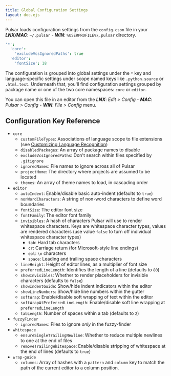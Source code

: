 ```yaml
---
title: Global Configuration Settings
layout: doc.ejs
---
```


Pulsar loads configuration settings from the `config.cson` file in your
**_LNX/MAC_**: `~/.pulsar` -
**_WIN_**: `%USERPROFILE%\.pulsar` directory.

```coffee
'*':
  'core':
    'excludeVcsIgnoredPaths': true
  'editor':
    'fontSize': 18
```

The configuration is grouped into global settings under the `*` key and
language-specific settings under scope named keys like `.python.source` or
`.html.text`. Underneath that, you'll find configuration settings grouped by
package name or one of the two core namespaces: `core` or `editor`.

You can open this file in an editor from the
**_LNX_**: _Edit > Config_ -
**_MAC_**: _Pulsar > Config_ -
**_WIN_**: _File > Config_ menu.

## Configuration Key Reference

- `core`
  - `customFileTypes`: Associations of language scope to file extensions (see [Customizing Language Recognition](#customizing-language-recognition))
  - `disabledPackages`: An array of package names to disable
  - `excludeVcsIgnoredPaths`: Don't search within files specified by `.gitignore`
  - `ignoredNames`: File names to ignore across all of Pulsar
  - `projectHome`: The directory where projects are assumed to be located
  - `themes`: An array of theme names to load, in cascading order
- `editor`
  - `autoIndent`: Enable/disable basic auto-indent (defaults to `true`)
  - `nonWordCharacters`: A string of non-word characters to define word
    boundaries
  - `fontSize`: The editor font size
  - `fontFamily`: The editor font family
  - `invisibles`: A hash of characters Pulsar will use to render whitespace
    characters. Keys are whitespace character types, values are
    rendered characters (use value `false` to turn off individual
    whitespace character types)
    - `tab`: Hard tab characters
    - `cr`: Carriage return (for Microsoft-style line endings)
    - `eol`: `\n` characters
    - `space`: Leading and trailing space characters
  - `lineHeight`: Height of editor lines, as a multiplier of font size
  - `preferredLineLength`: Identifies the length of a line (defaults to `80`)
  - `showInvisibles`: Whether to render placeholders for invisible characters
    (defaults to `false`)
  - `showIndentGuide`: Show/hide indent indicators within the editor
  - `showLineNumbers`: Show/hide line numbers within the gutter
  - `softWrap`: Enable/disable soft wrapping of text within the editor
  - `softWrapAtPreferredLineLength`: Enable/disable soft line wrapping at
    `preferredLineLength`
  - `tabLength`: Number of spaces within a tab (defaults to `2`)
- `fuzzyFinder`
  - `ignoredNames`: Files to ignore _only_ in the fuzzy-finder
- `whitespace`
  - `ensureSingleTrailingNewline`: Whether to reduce multiple newlines to one at
    the end of files
  - `removeTrailingWhitespace`: Enable/disable stripping of whitespace at the
    end of lines (defaults to `true`)
- `wrap-guide`
  - `columns`: Array of hashes with a `pattern` and `column` key to match the
    path of the current editor to a column position.

